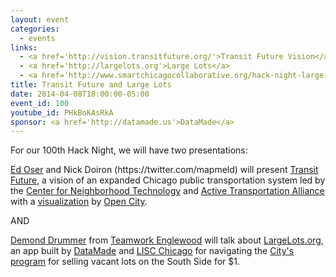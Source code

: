 ```yaml
---
layout: event
categories: 
  - events
links:
  - <a href='http://vision.transitfuture.org/'>Transit Future Vision</a>
  - <a href='http://largelots.org'>Large Lots</a>
  - <a href='http://www.smartchicagocollaborative.org/hack-night-large-lots/'>Hack Night Live&#58; Transit Future and LargeLots.org</a>
title: Transit Future and Large Lots
date: 2014-04-08T18:00:00-05:00
event_id: 100
youtube_id: PHkBoKAsRkA
sponsor: <a href='http://datamade.us'>DataMade</a>
---
```


<p>For our 100th Hack Night, we will have two presentations:</p><p><a href='http://www.linkedin.com/pub/edward-oser/34/83b/552'>Ed Oser</a> and Nick Doiron (https://twitter.com/mapmeld) will present <a href='http://transitfuture.org/'>Transit Future</a>, a vision of an expanded Chicago public transportation system led by the <a href='http://www.cnt.org/'>Center for Neighborhood Technology</a> and <a href='http://www.activetrans.org/'>Active Transportation Alliance</a> with a <a href='http://vision.transitfuture.org/'>visualization</a> by <a href='http://opencityapps.org/'>Open City</a>.</p><p>AND</p><p><a href='https://twitter.com/citizendrummer'>Demond Drummer</a> from <a href='http://www.teamworkenglewood.org/index.html'>Teamwork Englewood</a> will talk about <a href='http://largelots.org'>LargeLots.org</a>, an app built by <a href='http://datamade.us/'>DataMade</a> and <a href='http://www.lisc-chicago.org/index.html'>LISC Chicago</a> for navigating the <a href='http://www.cityofchicago.org/city/en/depts/dcd/supp_info/large-lot-program.html'>City's program</a> for selling vacant lots on the South Side for $1.</p>
